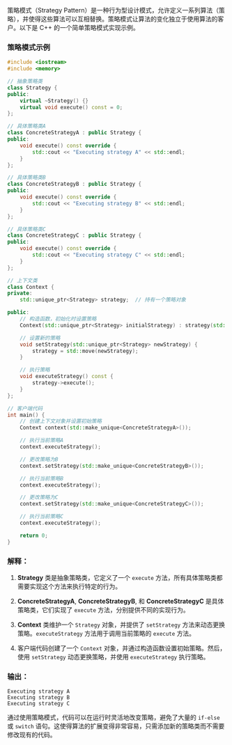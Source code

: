 策略模式（Strategy Pattern）是一种行为型设计模式，允许定义一系列算法（策略），并使得这些算法可以互相替换。策略模式让算法的变化独立于使用算法的客户。以下是 C++ 的一个简单策略模式实现示例。

### 策略模式示例

```cpp
#include <iostream>
#include <memory>

// 抽象策略类
class Strategy {
public:
    virtual ~Strategy() {}
    virtual void execute() const = 0;
};

// 具体策略类A
class ConcreteStrategyA : public Strategy {
public:
    void execute() const override {
        std::cout << "Executing strategy A" << std::endl;
    }
};

// 具体策略类B
class ConcreteStrategyB : public Strategy {
public:
    void execute() const override {
        std::cout << "Executing strategy B" << std::endl;
    }
};

// 具体策略类C
class ConcreteStrategyC : public Strategy {
public:
    void execute() const override {
        std::cout << "Executing strategy C" << std::endl;
    }
};

// 上下文类
class Context {
private:
    std::unique_ptr<Strategy> strategy;  // 持有一个策略对象

public:
    // 构造函数，初始化时设置策略
    Context(std::unique_ptr<Strategy> initialStrategy) : strategy(std::move(initialStrategy)) {}

    // 设置新的策略
    void setStrategy(std::unique_ptr<Strategy> newStrategy) {
        strategy = std::move(newStrategy);
    }

    // 执行策略
    void executeStrategy() const {
        strategy->execute();
    }
};

// 客户端代码
int main() {
    // 创建上下文对象并设置初始策略
    Context context(std::make_unique<ConcreteStrategyA>());

    // 执行当前策略A
    context.executeStrategy();

    // 更改策略为B
    context.setStrategy(std::make_unique<ConcreteStrategyB>());

    // 执行当前策略B
    context.executeStrategy();

    // 更改策略为C
    context.setStrategy(std::make_unique<ConcreteStrategyC>());

    // 执行当前策略C
    context.executeStrategy();

    return 0;
}
```

### 解释：
1. **Strategy** 类是抽象策略类，它定义了一个 `execute` 方法，所有具体策略类都需要实现这个方法来执行特定的行为。

2. **ConcreteStrategyA**, **ConcreteStrategyB**, 和 **ConcreteStrategyC** 是具体策略类，它们实现了 `execute` 方法，分别提供不同的实现行为。

3. **Context** 类维护一个 `Strategy` 对象，并提供了 `setStrategy` 方法来动态更换策略。`executeStrategy` 方法用于调用当前策略的 `execute` 方法。

4. 客户端代码创建了一个 `Context` 对象，并通过构造函数设置初始策略。然后，使用 `setStrategy` 动态更换策略，并使用 `executeStrategy` 执行策略。

### 输出：
```
Executing strategy A
Executing strategy B
Executing strategy C
```

通过使用策略模式，代码可以在运行时灵活地改变策略，避免了大量的 `if-else` 或 `switch` 语句。这使得算法的扩展变得非常容易，只需添加新的策略类而不需要修改现有的代码。
